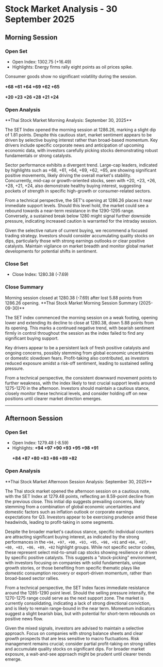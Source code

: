 # Stock Market Analysis - 30 September 2025


## Morning Session

### Open Set
* Open Index: 1302.75 (+16.49)
* Highlights: Energy firms rally eight points as oil prices spike.

Consumer goods show no significant volatility during the session. <br><br> <strong>+68 +61 +64 +69 +62 +65</strong> <br><br> <strong>+20 +23 +26 +28 +21 +24</strong>


### Open Analysis
<p>**Thai Stock Market Morning Analysis: September 30, 2025**

The SET Index opened the morning session at 1286.26, marking a slight dip of 1.81 points. Despite this cautious start, market sentiment appears to be driven by selective buying interest rather than broad-based momentum. Key drivers include specific corporate news and anticipation of upcoming economic data, with investors carefully picking stocks demonstrating robust fundamentals or strong catalysts.

Sector performance exhibits a divergent trend. Large-cap leaders, indicated by highlights such as +68, +61, +64, +69, +62, +65, are showing significant positive movements, likely driving the overall market's stability. Concurrently, mid-cap or growth-oriented stocks, seen with +20, +23, +26, +28, +21, +24, also demonstrate healthy buying interest, suggesting pockets of strength in specific high-growth or consumer-related sectors.

From a technical perspective, the SET's opening at 1286.26 places it near immediate support levels. Should this level hold, the market could see a rebound towards a near-term resistance in the 1290-1295 range. Conversely, a sustained break below 1280 might signal further downside pressure, indicating increased caution is warranted for the intraday session.

Given the selective nature of current buying, we recommend a focused trading strategy. Investors should consider accumulating quality stocks on dips, particularly those with strong earnings outlooks or clear positive catalysts. Maintain vigilance on market breadth and monitor global market developments for potential shifts in sentiment.</p>


### Close Set
* Close Index: 1280.38 (-7.69)

### Close Summary
<p>Morning session closed at 1280.38 (-7.69) after lost 5.88 points from 1286.26 opening. **Thai Stock Market Morning Session Summary (2025-09-30)**

The SET index commenced the morning session on a weak footing, opening lower and extending its decline to close at 1280.38, down 5.88 points from its opening. This marks a continued negative trend, with bearish sentiment firmly in control throughout the session as the index failed to find any significant buying support.

Key drivers appear to be a persistent lack of fresh positive catalysts and ongoing concerns, possibly stemming from global economic uncertainties or domestic slowdown fears. Profit-taking also contributed, as investors reduced exposure amidst a risk-off sentiment, leading to sustained selling pressure.

From a technical perspective, the consistent downward movement points to further weakness, with the index likely to test crucial support levels around 1275-1270 in the afternoon. Investors should maintain a cautious stance, closely monitor these technical levels, and consider holding off on new positions until clearer market direction emerges.</p>

---

## Afternoon Session

### Open Set
* Open Index: 1279.48 (-8.59)
* Highlights: **+94 +97 +90 +93 +95 +98 +91 <br><br>+84 +87 +80 +83 +86 +89 +82**

### Open Analysis
<p>**Thai Stock Market Afternoon Session Analysis: September 30, 2025**

The Thai stock market opened the afternoon session on a cautious note, with the SET Index at 1279.48 points, reflecting an 8.59-point decline from the previous close. This initial dip suggests prevailing concerns, likely stemming from a combination of global economic uncertainties and domestic factors such as inflation outlook or corporate earnings expectations for Q3. Investors appear to be exercising prudence amid these headwinds, leading to profit-taking in some segments.

Despite the broader market's cautious stance, specific individual counters are attracting significant buying interest, as indicated by the strong performances in the `+94, +97, +90, +93, +95, +98, +91` and `+84, +87, +80, +83, +86, +89, +82` highlight groups. While not specific sector codes, these represent select mid-to-small cap stocks showing resilience or driven by specific positive catalysts. This suggests a "stock-picking" environment, with investors focusing on companies with solid fundamentals, unique growth stories, or those benefiting from specific thematic plays like domestic consumption recovery or export-driven momentum, rather than broad-based sector rallies.

From a technical perspective, the SET Index faces immediate resistance around the 1285-1290 point level. Should the selling pressure intensify, the 1270-1275 range could serve as the next support zone. The market is currently consolidating, indicating a lack of strong directional conviction, and is likely to remain range-bound in the near term. Momentum indicators suggest a slight bearish bias, but with potential for short-term rebounds on positive news flow.

Given the mixed signals, investors are advised to maintain a selective approach. Focus on companies with strong balance sheets and clear growth prospects that are less sensitive to macro fluctuations. Risk management remains crucial; consider partial profit-taking on strong rallies and accumulate quality stocks on significant dips. For broader market exposure, a wait-and-see approach might be prudent until clearer trends emerge.</p>

